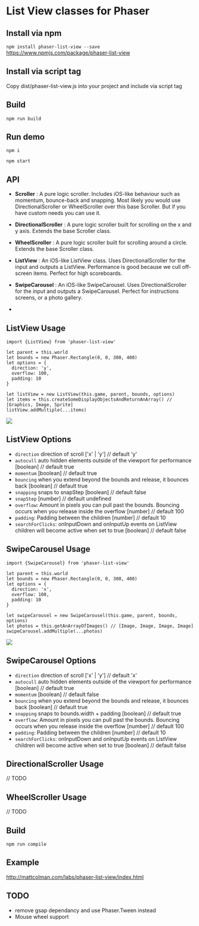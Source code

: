 # List View classes for Phaser

## Install via npm
`npm install phaser-list-view --save`
https://www.npmjs.com/package/phaser-list-view

## Install via script tag
Copy dist/phaser-list-view.js into your project and include via script tag

## Build
`npm run build`

## Run demo
`npm i`

`npm start`

## API
- **Scroller** : A pure logic scroller. Includes iOS-like behaviour such as momentum, bounce-back and snapping. Most likely you would use DirectionalScroller or WheelScroller over this base Scroller. But if you have custom needs you can use it.
- **DirectionalScroller** : A pure logic scroller built for scrolling on the x and y axis. Extends the base Scroller class.
- **WheelScroller** : A pure logic scroller built for scrolling around a circle. Extends the base Scroller class.
- **ListView** : An iOS-like ListView class. Uses DirectionalScroller for the input and outputs a ListView. Performance is good because we cull off-screen items.
Perfect for high scoreboards.
- **SwipeCarousel** : An iOS-like SwipeCarousel. Uses DirectionalScroller for the input and outputs a SwipeCarousel. Perfect for instructions screens, or a photo gallery.

-
## ListView Usage
```
import {ListView} from 'phaser-list-view'

let parent = this.world
let bounds = new Phaser.Rectangle(0, 0, 300, 400)
let options = {
  direction: 'y',
  overflow: 100,
  padding: 10
}

let listView = new ListView(this.game, parent, bounds, options)
let items = this.createSomeDisplayObjectsAndReturnAnArray() // [Graphics, Image, Sprite]
listView.addMultiple(...items)
```
![](http://i.imgur.com/XgdgqYX.gif)

## ListView Options
- `direction` direction of scroll  ['x' | 'y'] // default 'y'
- `autocull` auto hidden elements outside of the viewport for performance [boolean] // default true
- `momentum` [boolean] // default true
- `bouncing` when you extend beyond the bounds and release, it bounces back [boolean] // default true
- `snapping` snaps to snapStep [boolean] // default false
- `snapStep` [number] // default undefined
- `overflow`: Amount in pixels you can pull past the bounds. Bouncing occurs when you release inside the overflow [number] // default 100
- `padding`: Padding between the children [number] // default 10
- `searchForClicks`: onInputDown and onInputUp events on ListView children will become active when set to true [boolean] // default false
  
## SwipeCarousel Usage
```
import {SwipeCarousel} from 'phaser-list-view'

let parent = this.world
let bounds = new Phaser.Rectangle(0, 0, 300, 400)
let options = {
  direction: 'x',
  overflow: 100,
  padding: 10
}

let swipeCarousel = new SwipeCarousel(this.game, parent, bounds, options)
let photos = this.getAnArrayOfImages() // [Image, Image, Image, Image]
swipeCarousel.addMultiple(...photos)
```
![](http://i.imgur.com/Sp5aE0H.gif)

## SwipeCarousel Options
- `direction` direction of scroll  ['x' | 'y'] // default 'x'
- `autocull` auto hidden elements outside of the viewport for performance [boolean] // default true
- `momentum` [boolean] // default false
- `bouncing` when you extend beyond the bounds and release, it bounces back [boolean] // default true
- `snapping` snaps to bounds.width + padding [boolean] // default true
- `overflow`: Amount in pixels you can pull past the bounds. Bouncing occurs when you release inside the overflow [number] // default 100
- `padding`: Padding between the children [number] // default 10
- `searchForClicks`: onInputDown and onInputUp events on ListView children will become active when set to true [boolean] // default false

## DirectionalScroller Usage
// TODO
## WheelScroller Usage
// TODO

## Build
`npm run compile`

## Example
http://mattcolman.com/labs/phaser-list-view/index.html

## TODO
- remove gsap dependancy and use Phaser.Tween instead
- Mouse wheel support
